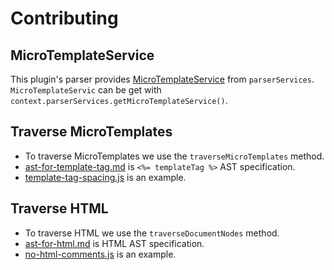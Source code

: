 # Contributing

## MicroTemplateService

This plugin's parser provides [MicroTemplateService](https://github.com/ota-meshi/eslint-plugin-lodash-template/blob/master/lib/services/MicroTemplateService.js) from `parserServices`.
`MicroTemplateServic` can be get with `context.parserServices.getMicroTemplateService()`.


## Traverse MicroTemplates

- To traverse MicroTemplates we use the `traverseMicroTemplates` method.
- [ast-for-template-tag.md](./ast-for-template-tag.md) is `<%= templateTag %>` AST specification.
- [template-tag-spacing.js](https://github.com/ota-meshi/eslint-plugin-lodash-template/blob/master/lib/rules/template-tag-spacing.js) is an example.

## Traverse HTML

- To traverse HTML we use the `traverseDocumentNodes` method.
- [ast-for-html.md](./ast-for-html.md) is HTML AST specification.
- [no-html-comments.js](https://github.com/ota-meshi/eslint-plugin-lodash-template/blob/master/lib/rules/no-html-comments.js) is an example.

